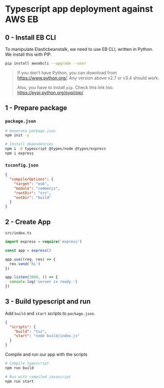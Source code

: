 # Typescript app deployment against AWS EB

## 0 - Install EB CLI

To manipulate Elasticbeanstalk, we need to use EB CLI, written in Python. We install this with PIP.

```sh
pip install awsebcli --upgrade --user
```

> If you don't have Python, you can download from https://www.python.org/. Any version above v2.7 or v3.4 should work.
>
> Also, you have to install `pip`. Check this link too. https://pypi.python.org/pypi/pip/

## 1 - Prepare package

### `package.json`

```sh
# Generate package.json
npm init -y

# Install dependencies
npm i -D typescript @types/node @types/express
npm i express
```

### `tsconfig.json`

```json
{
  "compilerOptions": {
    "target": "es6",
    "module": "commonjs",
    "rootDir": "src",
    "outDir": "build"
  }
}
```

## 2 - Create App

`src/index.ts`

```ts
import express = require('express')

const app = express()

app.use((req, res) => {
  res.send('hi')
})

app.listen(3000, () => {
  console.log('server is ready.')
})
```

## 3 - Build typescript and run

Add `build` and `start` scripts to `package.json`.

```json
{
  "scripts": {
    "build": "tsc",
    "start": "node build/index.js"
  }
}
```

Compile and run our app with the scripts

```sh
# Compile typescript
npm run build

# Run with compiled javascript
npm run start
```


